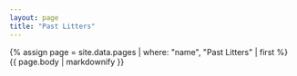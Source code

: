 ```yaml
---
layout: page
title: "Past Litters"
---
```


{% assign page = site.data.pages | where: "name", "Past Litters" | first %}
{{ page.body | markdownify }}
